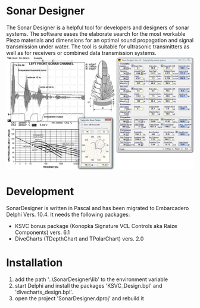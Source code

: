 # Sonar Designer

The Sonar Designer is a helpful tool for developers and designers of sonar systems. The software eases the elaborate search for the most workable Piezo materials and dimensions for an optimal sound propagation and signal transmission under water. The tool is suitable for ultrasonic transmitters as well as for receivers or combined data transmission systems.
![Sonar Designer](https://github.com/seanussystems/SonarDesigner/blob/main/Docu/SonarDesigner.jpg)

# Development

SonarDesigner is written in Pascal and has been migrated to Embarcadero Delphi Vers. 10.4.
It needs the following packages:
* KSVC bonus package (Konopka Signature VCL Controls aka Raize Components) vers. 6.1
* DiveCharts (TDepthChart and TPolarChart) vers. 2.0

# Installation

1. add the path '..\SonarDesigner\lib' to the environment variable
2. start Delphi and install the packages 'KSVC_Design.bpl' and 'divecharts_design.bpl'.
3. open the project 'SonarDesigner.dproj' and rebuild it 